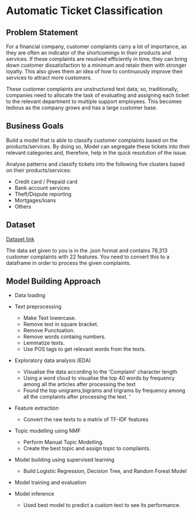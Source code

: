 # Automatic Ticket Classification

## Problem Statement
For a financial company, customer complaints carry a lot of importance, as they are often an indicator of the shortcomings in their products and services. If these complaints are resolved efficiently in time, they can bring down customer dissatisfaction to a minimum and retain them with stronger loyalty. This also gives them an idea of how to continuously improve their services to attract more customers. 

These customer complaints are unstructured text data; so, traditionally, companies need to allocate the task of evaluating and assigning each ticket to the relevant department to multiple support employees. This becomes tedious as the company grows and has a large customer base.

## Business Goals
Build a model that is able to classify customer complaints based on the products/services. By doing so, Model can segregate these tickets into their relevant categories and, therefore, help in the quick resolution of the issue.

Analyse patterns and classify tickets into the following five clusters based on their products/services:

 - Credit card / Prepaid card
 - Bank account services
 - Theft/Dispute reporting
 - Mortgages/loans
 - Others 

## Dataset
[Dataset link]('https://drive.google.com/file/d/1Y4Yzh1uTLIBLnJq1_QvoosFx9giiR1_K/view')

The data set given to you is in the .json format and contains 78,313 customer complaints with 22 features. You need to convert this to a dataframe in order to process the given complaints.

## Model Building Approach
-  Data loading

- Text preprocessing
    * Make Text lowercase.
    * Remove text in square bracket.
    * Remove Punctuation.
    * Remove words containg numbers.
    * Lemmatize texts.
    * Use POS tags to get relevant words from the texts.

- Exploratory data analysis (EDA)
    * Visualise the data according to the 'Complaint' character length
    * Using a word cloud to visualise the top 40 words by frequency among all the articles after processing the text
    * Found the top unigrams,bigrams and trigrams by frequency among all the complaints after processing the text. ‘

- Feature extraction
    * Convert the raw texts to a matrix of TF-IDF features

- Topic modelling using NMF
    * Perform Manual Topic Modelling.
    * Create the best topic and assign topic to complaints.

- Model building using supervised learning
    * Build Logistic Regression, Decision Tree, and Random Forest Model

- Model training and evaluation

- Model inference
    * Used best model to predict a  custom text to see its performance. 